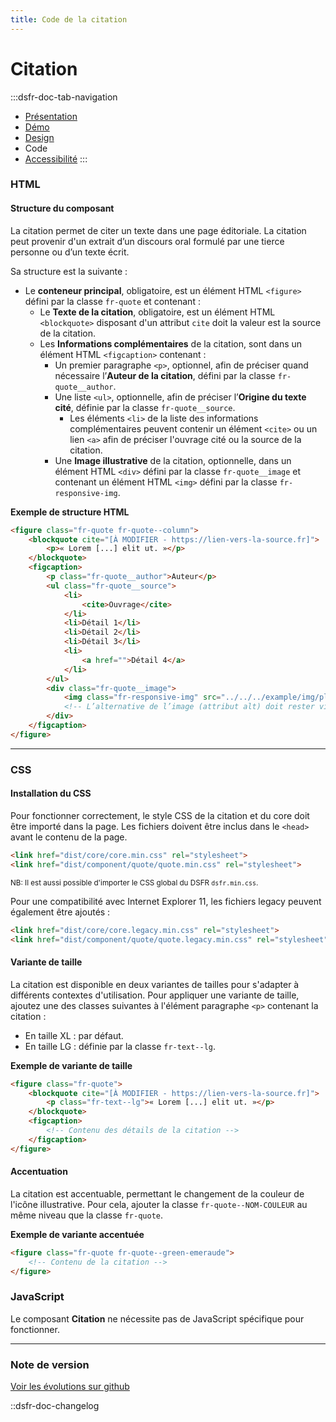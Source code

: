 ```yaml
---
title: Code de la citation
---
```


# Citation

:::dsfr-doc-tab-navigation
- [Présentation](../index.md)
- [Démo](../demo/index.md)
- [Design](../design/index.md)
- Code
- [Accessibilité](../accessibility/index.md)
:::

### HTML

#### Structure du composant

La citation permet de citer un texte dans une page éditoriale. La citation peut provenir d'un extrait d’un discours oral formulé par une tierce personne ou d’un texte écrit.

Sa structure est la suivante :

- Le **conteneur principal**, obligatoire, est un élément HTML `<figure>` défini par la classe `fr-quote` et contenant :
    - Le **Texte de la citation**, obligatoire, est un élément HTML `<blockquote>` disposant d'un attribut `cite` doit la valeur est la source de la citation.
    - Les **Informations complémentaires** de la citation, sont dans un élément HTML `<figcaption>` contenant :
        - Un premier paragraphe `<p>`, optionnel, afin de préciser quand nécessaire l’**Auteur de la citation**, défini par la classe `fr-quote__author`.
        - Une liste `<ul>`, optionnelle, afin de préciser l’**Origine du texte cité**, définie par la classe `fr-quote__source`.
            - Les éléments `<li>` de la liste des informations complémentaires peuvent contenir un élément `<cite>` ou un lien `<a>` afin de préciser l'ouvrage cité ou la source de la citation.
        - Une **Image illustrative** de la citation, optionnelle, dans un élément HTML `<div>` défini par la classe `fr-quote__image` et contenant un élément HTML `<img>` défini par la classe `fr-responsive-img`.

**Exemple de structure HTML**

```HTML
<figure class="fr-quote fr-quote--column">
    <blockquote cite="[À MODIFIER - https://lien-vers-la-source.fr]">
        <p>« Lorem [...] elit ut. »</p>
    </blockquote>
    <figcaption>
        <p class="fr-quote__author">Auteur</p>
        <ul class="fr-quote__source">
            <li>
                <cite>Ouvrage</cite>
            </li>
            <li>Détail 1</li>
            <li>Détail 2</li>
            <li>Détail 3</li>
            <li>
                <a href="">Détail 4</a>
            </li>
        </ul>
        <div class="fr-quote__image">
            <img class="fr-responsive-img" src="../../../example/img/placeholder.1x1.png" alt="" />
            <!-- L’alternative de l’image (attribut alt) doit rester vide car l’image est illustrative et ne doit pas être restituée aux technologies d’assistance -->
        </div>
    </figcaption>
</figure>
```

---

### CSS

#### Installation du CSS

Pour fonctionner correctement, le style CSS de la citation et du core doit être importé dans la page. Les fichiers doivent être inclus dans le `<head>` avant le contenu de la page.

```HTML
<link href="dist/core/core.min.css" rel="stylesheet">
<link href="dist/component/quote/quote.min.css" rel="stylesheet">
```

<small>NB: Il est aussi possible d'importer le CSS global du DSFR `dsfr.min.css`.</small>

Pour une compatibilité avec Internet Explorer 11, les fichiers legacy peuvent également être ajoutés :

```HTML
<link href="dist/core/core.legacy.min.css" rel="stylesheet">
<link href="dist/component/quote/quote.legacy.min.css" rel="stylesheet">
```

#### Variante de taille

La citation est disponible en deux variantes de tailles pour s'adapter à différents contextes d'utilisation.
Pour appliquer une variante de taille, ajoutez une des classes suivantes à l'élément paragraphe `<p>` contenant la citation :

- En taille XL : par défaut.
- En taille LG : définie par la classe `fr-text--lg`.

**Exemple de variante de taille**

```HTML
<figure class="fr-quote">
    <blockquote cite="[À MODIFIER - https://lien-vers-la-source.fr]">
        <p class="fr-text--lg">« Lorem [...] elit ut. »</p>
    </blockquote>
    <figcaption>
        <!-- Contenu des détails de la citation -->
    </figcaption>
</figure>
```

#### Accentuation

La citation est accentuable, permettant le changement de la couleur de l'icône illustrative. Pour cela, ajouter la classe `fr-quote--NOM-COULEUR` au même niveau que la classe `fr-quote`.

**Exemple de variante accentuée**

```HTML
<figure class="fr-quote fr-quote--green-emeraude">
    <!-- Contenu de la citation -->
</figure>
```

### JavaScript

Le composant **Citation** ne nécessite pas de JavaScript spécifique pour fonctionner.

---

### Note de version

[Voir les évolutions sur github](https://github.com/GouvernementFR/dsfr/pulls?q=is%3Apr+is%3Aclosed+is%3Amerged+quote+)

::dsfr-doc-changelog
